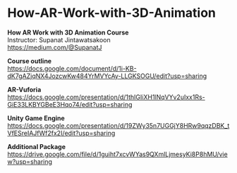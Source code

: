# How-AR-Work-with-3D-Animation
<B>How AR Work with 3D Animation Course</B> <BR>
Instructor: Supanat Jintawatsakoon<BR>
https://medium.com/@SupanatJ<BR>
  

<B>Course outline</B><BR>
https://docs.google.com/document/d/1i-KB-dK7gAZjqNX4JozcwKw484YrMVYcAy-LLGKSOGU/edit?usp=sharing
  

<B>AR-Vuforia</B><BR>
https://docs.google.com/presentation/d/1thIGIiXH1lNqVYv2uIxx1Rs-GiE33LKBYGBeE3Hqo74/edit?usp=sharing
  

<B>Unity Game Engine</B><BR>
https://docs.google.com/presentation/d/19ZWy35n7UGGjY8HRw9qqzDBK_tVfESreIAJfWf2fx2I/edit?usp=sharing


<B>Additional Package</B><BR>
https://drive.google.com/file/d/1guiht7xcvWYas9QXmlLjmesyKi8P8hMU/view?usp=sharing

